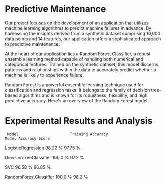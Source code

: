 # Predictive Maintenance

Our project focuses on the development of an application that utilizes machine learning algorithms to predict machine failures in advance. By harnessing the insights derived from a synthetic dataset comprising 10,000 data points and 14 features, our application offers a sophisticated approach to predictive maintenance.


At the heart of our application lies a Random Forest Classifier, a robust ensemble learning method capable of handling both numerical and categorical features. Trained on the synthetic dataset, this model discerns patterns and relationships within the data to accurately predict whether a machine is likely to experience failure.

Random Forest is a powerful ensemble learning technique used for classification and regression tasks. It belongs to the family of decision tree-based algorithms and is known for its robustness, flexibility, and high predictive accuracy. Here's an overview of the Random Forest model:

# Experimental Results and Analysis 


     Model	                     Training Accuracy                        Model Accuracy Score
           
LogisticRegression                	98.22 %                                	97.75 %


DecisionTreeClassifier                  100.0 %                                 97.2 %


SVC                                     96.58 %                              	96.85 %


RandomForestClassifier                  100.0 %                                 98.2 %

	

